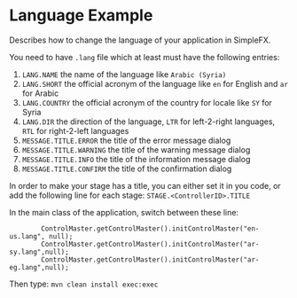 # Language Example

Describes how to change the language of your application in SimpleFX.

You need to have `.lang` file which at least must have the following entries:
1. `LANG.NAME` the name of the language like `Arabic (Syria)`
2. `LANG.SHORT` the official acronym of the language like `en` for English and `ar` for Arabic
3. `LANG.COUNTRY` the official acronym of the country for locale like `SY` for Syria
4. `LANG.DIR` the direction of the language, `LTR` for left-2-right languages, `RTL` for right-2-left languages
5. `MESSAGE.TITLE.ERROR` the title of the error message dialog
6. `MESSAGE.TITLE.WARNING` the title of the warning message dialog
7. `MESSAGE.TITLE.INFO` the title of the information message dialog
8. `MESSAGE.TITLE.CONFIRM` the title of the confirmation dialog

In order to make your stage has a title, you can either set it in you code, or add the following line for each stage:
`STAGE.<ControllerID>.TITLE`

In the main class of the application, switch between these line:
```
        ControlMaster.getControlMaster().initControlMaster("en-us.lang", null);
        ControlMaster.getControlMaster().initControlMaster("ar-sy.lang",null);
        ControlMaster.getControlMaster().initControlMaster("ar-eg.lang",null);
```
Then type:
`mvn clean install exec:exec`